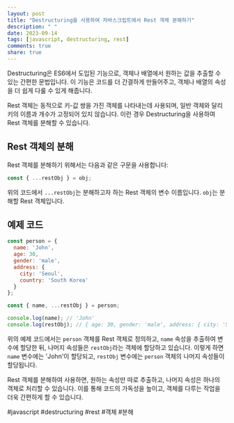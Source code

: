 ```yaml
---
layout: post
title: "Destructuring을 사용하여 자바스크립트에서 Rest 객체 분해하기"
description: " "
date: 2023-09-14
tags: [javascript, destructuring, rest]
comments: true
share: true
---
```


Destructuring은 ES6에서 도입된 기능으로, 객체나 배열에서 원하는 값을 추출할 수 있는 간편한 문법입니다. 이 기능은 코드를 더 간결하게 만들어주고, 객체나 배열의 속성을 더 쉽게 다룰 수 있게 해줍니다.

Rest 객체는 동적으로 키-값 쌍을 가진 객체를 나타내는데 사용되며, 일반 객체와 달리 키의 이름과 개수가 고정되어 있지 않습니다. 이런 경우 Destructuring을 사용하여 Rest 객체를 분해할 수 있습니다.

## Rest 객체의 분해

Rest 객체를 분해하기 위해서는 다음과 같은 구문을 사용합니다:

```javascript
const { ...restObj } = obj;
```

위의 코드에서 `...restObj`는 분해하고자 하는 Rest 객체의 변수 이름입니다. `obj`는 분해할 Rest 객체입니다.

## 예제 코드

```javascript
const person = {
  name: 'John',
  age: 30,
  gender: 'male',
  address: {
    city: 'Seoul',
    country: 'South Korea'
  }
};

const { name, ...restObj } = person;

console.log(name); // 'John'
console.log(restObj); // { age: 30, gender: 'male', address: { city: 'Seoul', country: 'South Korea' } }
```

위의 예제 코드에서는 `person` 객체를 Rest 객체로 정의하고, `name` 속성을 추출하여 변수에 할당한 뒤, 나머지 속성들은 `restObj`라는 객체에 할당하고 있습니다. 이렇게 하면 `name` 변수에는 'John'이 할당되고, `restObj` 변수에는 `person` 객체의 나머지 속성들이 할당됩니다.

Rest 객체를 분해하여 사용하면, 원하는 속성만 따로 추출하고, 나머지 속성은 하나의 객체로 처리할 수 있습니다. 이를 통해 코드의 가독성을 높이고, 객체를 다루는 작업을 더욱 간편하게 할 수 있습니다.

#javascript #destructuring #rest #객체 #분해